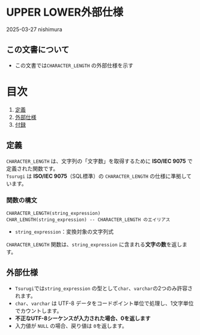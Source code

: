 # UPPER LOWER外部仕様

2025-03-27 nishimura

## この文書について

* この文書では`CHARACTER_LENGTH` の外部仕様を示す 

# 目次

1. [定義](#定義)
2. [外部仕様](#外部仕様)
3. [付録](#付録)

## 定義

`CHARACTER_LENGTH` は、文字列の「文字数」を取得するために **ISO/IEC 9075** で定義された関数です。  
`Tsurugi` は **ISO/IEC 9075**（SQL標準）の `CHARACTER_LENGTH` の仕様に準拠しています。  


### 関数の構文

```
CHARACTER_LENGTH(string_expression)
CHAR_LENGTH(string_expression) -- CHARACTER_LENGTH のエイリアス
```

* `string_expression`：変換対象の文字列式

`CHARACTER_LENGTH` 関数は、`string_expression` に含まれる**文字の数**を返します。  


## 外部仕様

* `Tsurugi`では`string_expression` の型として`char`、`varchar`の2つのみ許容されます。
* `char`、`varchar` は UTF-8 データをコードポイント単位で処理し、1文字単位でカウントします。
* **不正なUTF-8シーケンスが入力された場合、0を返します**
* 入力値が `NULL` の場合、戻り値は `0`を返します。


